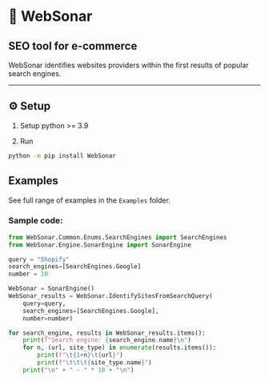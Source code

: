 📡 WebSonar
===

SEO tool for e-commerce
---

WebSonar identifies websites providers within the first results of popular search engines.

---

## ⚙ Setup

1. Setup python >= 3.9

2. Run

``` bash
python -m pip install WebSonar
```

## Examples

See full range of examples in the `Examples` folder.

### Sample code:

``` python
from WebSonar.Common.Enums.SearchEngines import SearchEngines
from WebSonar.Engine.SonarEngine import SonarEngine

query = "Shopify"
search_engines=[SearchEngines.Google]
number = 10

WebSonar = SonarEngine()
WebSonar_results = WebSonar.IdentifySitesFromSearchQuery(
    query=query, 
    search_engines=[SearchEngines.Google],
    number=number)

for search_engine, results in WebSonar_results.items():
    print(f"Search engine: {search_engine.name}\n")
    for n, (url, site_type) in enumerate(results.items()):
        print(f"\t{1+n}\t{url}")
        print(f"\t\t\t{site_type.name}")
    print("\n" + " - " * 10 + "\n")
```
